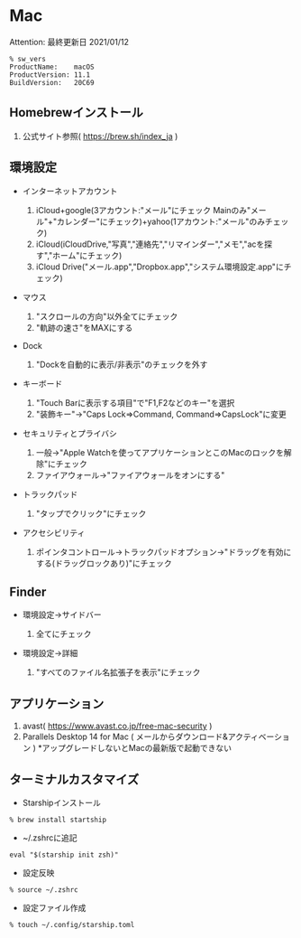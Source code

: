 # Mac

Attention: 最終更新日 2021/01/12

```
% sw_vers
ProductName:	macOS
ProductVersion:	11.1
BuildVersion:	20C69
```

## Homebrewインストール
1. 公式サイト参照( https://brew.sh/index_ja )

## 環境設定

- インターネットアカウント
  1. iCloud+google(3アカウント:"メール"にチェック Mainのみ"メール"+"カレンダー"にチェック)+yahoo(1アカウント:"メール"のみチェック)
  2. iCloud(iCloudDrive,"写真","連絡先","リマインダー","メモ","acを探す","ホーム"にチェック)
  3. iCloud Drive("メール.app","Dropbox.app","システム環境設定.app"にチェック)

- マウス
  1. "スクロールの方向"以外全てにチェック
  2. "軌跡の速さ"をMAXにする

- Dock
  1. "Dockを自動的に表示/非表示"のチェックを外す

- キーボード
  1. "Touch Barに表示する項目"で"F1,F2などのキー"を選択
  2. "装飾キー"→"Caps Lock=>Command, Command=>CapsLock"に変更

- セキュリティとプライバシ
  1. 一般→"Apple Watchを使ってアプリケーションとこのMacのロックを解除"にチェック
  2. ファイアウォール→"ファイアウォールをオンにする"

- トラックパッド
  1. "タップでクリック"にチェック

- アクセシビリティ
  1. ポインタコントロール→トラックパッドオプション→"ドラッグを有効にする(ドラッグロックあり)"にチェック


## Finder

- 環境設定→サイドバー
  1. 全てにチェック

- 環境設定→詳細
  1. "すべてのファイル名拡張子を表示"にチェック


## アプリケーション
1. avast( https://www.avast.co.jp/free-mac-security )
2. Parallels Desktop 14 for Mac ( メールからダウンロード&アクティベーション ) *アップグレードしないとMacの最新版で起動できない


## ターミナルカスタマイズ

- Starshipインストール
```
% brew install startship
```

- ~/.zshrcに追記
```
eval "$(starship init zsh)"
```

- 設定反映
```
% source ~/.zshrc
```

- 設定ファイル作成
```
% touch ~/.config/starship.toml
```
